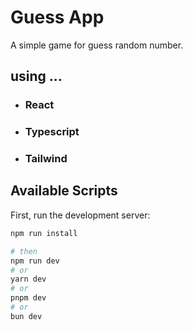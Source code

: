 # Guess App

A simple game for guess random number.

## using ...
- ### React
- ### Typescript
- ### Tailwind

## Available Scripts

First, run the development server:

```bash
npm run install

# then
npm run dev
# or
yarn dev
# or
pnpm dev
# or
bun dev
```
